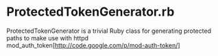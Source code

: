 ProtectedTokenGenerator.rb
=================
ProtectedTokenGenerator is a trivial Ruby class for generating protected paths to make use with httpd mod_auth_token[http://code.google.com/p/mod-auth-token/]